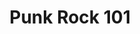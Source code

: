 ---
ee_id: '29'
site: '1'
type: '2'
url: 2006-012-punkrock-101
title: Punk Rock 101
year: '2006'
display_year: '2006'
medium: Website
dims: ''
pitch: "​Kurt Cobain’s suicide letter with Google ads placed on it."
ps: "​A while back, I made a web page which paired Kurt Cobain’s suicide letter with
  Google Ads (google ads are generated from the text of the page they appear on).
  It was up for a while but after getting digged google decided to remove the ads
  from the page. I took some screen shots while it was up and above are two examples
  of what it looked like."
live_url: ''
related: ''
youtube: ''
related_code: ''
imgs: punk-rock-101-2006-012-screenshot-2-database-IH.jpg
subheading: ''
download: ''
add_credit: ''
commission: ''
layout: things-i-made
---